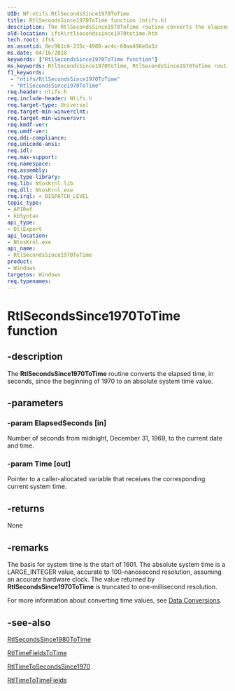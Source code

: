 ```yaml
---
UID: NF:ntifs.RtlSecondsSince1970ToTime
title: RtlSecondsSince1970ToTime function (ntifs.h)
description: The RtlSecondsSince1970ToTime routine converts the elapsed time, in seconds, since the beginning of 1970 to an absolute system time value.
old-location: ifsk\rtlsecondssince1970totime.htm
tech.root: ifsk
ms.assetid: 8ec961c6-235c-4980-ac4c-60aa496e8a5d
ms.date: 04/16/2018
keywords: ["RtlSecondsSince1970ToTime function"]
ms.keywords: RtlSecondsSince1970ToTime, RtlSecondsSince1970ToTime routine [Installable File System Drivers], ifsk.rtlsecondssince1970totime, ntifs/RtlSecondsSince1970ToTime, rtlref_ca1b3241-af9f-48e1-86e0-56f94c459c63.xml
f1_keywords:
 - "ntifs/RtlSecondsSince1970ToTime"
 - "RtlSecondsSince1970ToTime"
req.header: ntifs.h
req.include-header: Ntifs.h
req.target-type: Universal
req.target-min-winverclnt: 
req.target-min-winversvr: 
req.kmdf-ver: 
req.umdf-ver: 
req.ddi-compliance: 
req.unicode-ansi: 
req.idl: 
req.max-support: 
req.namespace: 
req.assembly: 
req.type-library: 
req.lib: NtosKrnl.lib
req.dll: NtosKrnl.exe
req.irql: < DISPATCH_LEVEL
topic_type:
- APIRef
- kbSyntax
api_type:
- DllExport
api_location:
- NtosKrnl.exe
api_name:
- RtlSecondsSince1970ToTime
product:
- Windows
targetos: Windows
req.typenames: 
---
```


# RtlSecondsSince1970ToTime function


## -description


The <b>RtlSecondsSince1970ToTime</b> routine converts the elapsed time, in seconds, since the beginning of 1970 to an absolute system time value. 


## -parameters




### -param ElapsedSeconds [in]

Number of seconds from midnight, December 31, 1969, to the current date and time. 


### -param Time [out]

Pointer to a caller-allocated variable that receives the corresponding current system time. 


## -returns



None




## -remarks



The basis for system time is the start of 1601. The absolute system time is a LARGE_INTEGER value, accurate to 100-nanosecond resolution, assuming an accurate hardware clock. The value returned by <b>RtlSecondsSince1970ToTime</b> is truncated to one-millisecond resolution. 

For more information about converting time values, see <a href="https://docs.microsoft.com/windows-hardware/drivers/ddi/index">Data Conversions</a>. 




## -see-also




<a href="https://docs.microsoft.com/windows-hardware/drivers/ddi/ntifs/nf-ntifs-rtlsecondssince1980totime">RtlSecondsSince1980ToTime</a>



<a href="https://docs.microsoft.com/windows-hardware/drivers/ddi/wdm/nf-wdm-rtltimefieldstotime">RtlTimeFieldsToTime</a>



<a href="https://docs.microsoft.com/windows-hardware/drivers/ddi/ntifs/nf-ntifs-rtltimetosecondssince1970">RtlTimeToSecondsSince1970</a>



<a href="https://docs.microsoft.com/windows-hardware/drivers/ddi/wdm/nf-wdm-rtltimetotimefields">RtlTimeToTimeFields</a>
 

 

